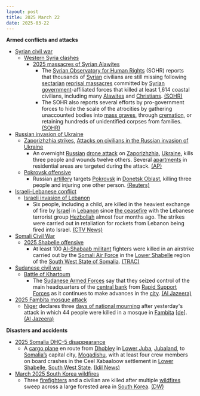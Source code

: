 ```yaml
---
layout: post
title: 2025 March 22
date: 2025-03-22
---
```



**Armed conflicts and attacks**

* [Syrian civil war](https://en.wikipedia.org/wiki/Syrian_civil_war "Syrian civil war")
  + [Western Syria clashes](https://en.wikipedia.org/wiki/Western_Syria_clashes_%28December_2024%E2%80%93present%29 "Western Syria clashes (December 2024–present)")
    - [2025 massacres of Syrian Alawites](https://en.wikipedia.org/wiki/2025_massacres_of_Syrian_Alawites "2025 massacres of Syrian Alawites")
      * The [Syrian Observatory for Human Rights](https://en.wikipedia.org/wiki/Syrian_Observatory_for_Human_Rights "Syrian Observatory for Human Rights") (SOHR) reports that thousands of [Syrian](https://en.wikipedia.org/wiki/Syrians "Syrians") civilians are still missing following [sectarian](https://en.wikipedia.org/wiki/Sectarianism_and_minorities_in_the_Syrian_civil_war "Sectarianism and minorities in the Syrian civil war") [reprisal massacres](https://en.wikipedia.org/wiki/Extrajudicial_killing "Extrajudicial killing") committed by [Syrian government](https://en.wikipedia.org/wiki/Government_of_Syria "Government of Syria")-affiliated forces that killed at least 1,614 coastal civilians, including many [Alawites](https://en.wikipedia.org/wiki/Alawites "Alawites") and [Christians](https://en.wikipedia.org/wiki/Christianity_in_Syria "Christianity in Syria"). [(SOHR)](https://www.syriahr.com/%D8%A2%D9%84%D8%A7%D9%81-%D8%A7%D9%84%D9%85%D9%81%D9%82%D9%88%D8%AF%D9%8A%D9%86-%D9%88%D9%85%D8%A6%D8%A7%D8%AA-%D8%A7%D9%84%D8%AC%D8%AB%D8%AB-%D8%A7%D9%84%D9%85%D8%AC%D9%87%D9%88%D9%84%D8%A9-%D9%85/754056/)
      * The SOHR also reports several efforts by pro-government forces to hide the scale of the atrocities by gathering unaccounted bodies into [mass graves](https://en.wikipedia.org/wiki/Mass_graves_in_Syria "Mass graves in Syria"), through [cremation](https://en.wikipedia.org/wiki/Cremation "Cremation"), or retaining hundreds of unidentified corpses from families. [(SOHR)](https://www.syriahr.com/%D8%A2%D9%84%D8%A7%D9%81-%D8%A7%D9%84%D9%85%D9%81%D9%82%D9%88%D8%AF%D9%8A%D9%86-%D9%88%D9%85%D8%A6%D8%A7%D8%AA-%D8%A7%D9%84%D8%AC%D8%AB%D8%AB-%D8%A7%D9%84%D9%85%D8%AC%D9%87%D9%88%D9%84%D8%A9-%D9%85/754056/)
* [Russian invasion of Ukraine](https://en.wikipedia.org/wiki/Russian_invasion_of_Ukraine "Russian invasion of Ukraine")
  + [Zaporizhzhia strikes](https://en.wikipedia.org/wiki/Zaporizhzhia_strikes_%282022%E2%80%93present%29 "Zaporizhzhia strikes (2022–present)"), [Attacks on civilians in the Russian invasion of Ukraine](https://en.wikipedia.org/wiki/Attacks_on_civilians_in_the_Russian_invasion_of_Ukraine "Attacks on civilians in the Russian invasion of Ukraine")
    - An overnight [Russian](https://en.wikipedia.org/wiki/Russian_Armed_Forces "Russian Armed Forces") [drone attack](https://en.wikipedia.org/wiki/Drone_attack "Drone attack") on [Zaporizhzhia](https://en.wikipedia.org/wiki/Zaporizhzhia "Zaporizhzhia"), [Ukraine](https://en.wikipedia.org/wiki/Ukraine "Ukraine"), kills three people and wounds twelve others. Several [apartments](https://en.wikipedia.org/wiki/Apartment "Apartment") in residential areas are targeted during the attack. [(AP)](https://apnews.com/article/russia-ukraine-war-ceasefire-drones-zaporizhzhia-84dab972755f90ad7592a2a13758ed9c)
  + [Pokrovsk offensive](https://en.wikipedia.org/wiki/Pokrovsk_offensive "Pokrovsk offensive")
    - Russian [artillery](https://en.wikipedia.org/wiki/Artillery "Artillery") targets [Pokrovsk](https://en.wikipedia.org/wiki/Pokrovsk "Pokrovsk") in [Donetsk Oblast](https://en.wikipedia.org/wiki/Donetsk_Oblast "Donetsk Oblast"), killing three people and injuring one other person. [(Reuters)](https://www.reuters.com/world/europe/russian-shelling-kills-three-pokrovsk-ukraines-east-governor-says-2025-03-22/)
* [Israeli–Lebanese conflict](https://en.wikipedia.org/wiki/Israeli%E2%80%93Lebanese_conflict "Israeli–Lebanese conflict")
  + [Israeli invasion of Lebanon](https://en.wikipedia.org/wiki/Israeli_invasion_of_Lebanon_%282024%E2%80%93present%29 "Israeli invasion of Lebanon (2024–present)")
    - Six people, including a child, are killed in the heaviest exchange of fire by [Israel](https://en.wikipedia.org/wiki/Israel "Israel") in [Lebanon](https://en.wikipedia.org/wiki/Lebanon "Lebanon") since [the ceasefire](https://en.wikipedia.org/wiki/2024_Israel%E2%80%93Lebanon_ceasefire_agreement "2024 Israel–Lebanon ceasefire agreement") with the Lebanese terrorist group [Hezbollah](https://en.wikipedia.org/wiki/Hezbollah "Hezbollah") almost four months ago. The strikes were carried out in retaliation for rockets from Lebanon being fired into Israel. [(CTV News)](https://www.ctvnews.ca/world/israel-hamas-war/article/israel-fires-on-lebanon-in-response-to-rockets-fired-at-israeli-targets/)
* [Somali Civil War](https://en.wikipedia.org/wiki/Somali_Civil_War_%282009%E2%80%93present%29 "Somali Civil War (2009–present)")
  + [2025 Shabelle offensive](https://en.wikipedia.org/wiki/2025_Shabelle_offensive "2025 Shabelle offensive")
    - At least 100 [Al-Shabaab militant](https://en.wikipedia.org/wiki/Al-Shabaab_militant "Al-Shabaab militant") fighters were killed in an airstrike carried out by the [Somali Air Force](https://en.wikipedia.org/wiki/Somali_Air_Force "Somali Air Force") in the [Lower Shabelle](https://en.wikipedia.org/wiki/Lower_Shabelle "Lower Shabelle") region of the [South West State of Somalia](https://en.wikipedia.org/wiki/South_West_State_of_Somalia "South West State of Somalia"). [(TRAC)](https://trackingterrorism.org/chatter/somali-air-force-conducts-airstrike-in-lower-shabelle-somalia/)
* [Sudanese civil war](https://en.wikipedia.org/wiki/Sudanese_civil_war_%282023%E2%80%93present%29 "Sudanese civil war (2023–present)")
  + [Battle of Khartoum](https://en.wikipedia.org/wiki/Battle_of_Khartoum_%282023%E2%80%93present%29 "Battle of Khartoum (2023–present)")
    - The [Sudanese Armed Forces](https://en.wikipedia.org/wiki/Sudanese_Armed_Forces "Sudanese Armed Forces") say that they seized control of the main headquarters of the [central bank](https://en.wikipedia.org/wiki/Central_Bank_of_Sudan "Central Bank of Sudan") from [Rapid Support Forces](https://en.wikipedia.org/wiki/Rapid_Support_Forces "Rapid Support Forces") as it continues to make advances in the [city](https://en.wikipedia.org/wiki/Khartoum "Khartoum"). [(Al Jazeera)](https://www.aljazeera.com/news/2025/3/22/sudans-army-seizes-control-of-central-bank-amid-steady-gains-in-khartoum)
* [2025 Fambita mosque attack](https://en.wikipedia.org/wiki/2025_Fambita_mosque_attack "2025 Fambita mosque attack")
  + [Niger](https://en.wikipedia.org/wiki/Niger "Niger") declares three [days of national mourning](https://en.wikipedia.org/wiki/List_of_national_days_of_mourning_%282020%E2%80%93present%29#2025 "List of national days of mourning (2020–present)") after yesterday's attack in which 44 people were killed in a mosque in [Fambita](/w/index.php?title=Fambita&action=edit&redlink=1 "Fambita (page does not exist)") [[de](https://de.wikipedia.org/wiki/Fambita "de:Fambita")]. [(Al Jazeera)](https://www.aljazeera.com/news/2025/3/22/niger-declares-three-days-of-mourning-after-mosque-attack-leaves-44-dead)

**Disasters and accidents**

* [2025 Somalia DHC-5 disappearance](https://en.wikipedia.org/wiki/2025_Somalia_DHC-5_disappearance "2025 Somalia DHC-5 disappearance")
  + A [cargo plane](https://en.wikipedia.org/wiki/Cargo_plane "Cargo plane") en route from [Dhobley](https://en.wikipedia.org/wiki/Dhobley_%28Lower_Juba_Region%29 "Dhobley (Lower Juba Region)") in [Lower Juba](https://en.wikipedia.org/wiki/Lower_Juba "Lower Juba"), [Jubaland](https://en.wikipedia.org/wiki/Jubaland "Jubaland"), to [Somalia’s](https://en.wikipedia.org/wiki/Somalia "Somalia") capital city, [Mogadishu](https://en.wikipedia.org/wiki/Mogadishu "Mogadishu"), with at least four crew members on board crashes in the Ceel Xabaaloow settlement in [Lower Shabelle](https://en.wikipedia.org/wiki/Lower_Shabelle "Lower Shabelle"), [South West State](https://en.wikipedia.org/wiki/South_West_State_of_Somalia "South West State of Somalia"). [(Idil News)](https://www.idilnews.com/cargo-plane-crashes-ceel-xabaaloow-in-lower-shabelle-emergency-team-responds/)
* [March 2025 South Korea wildfires](https://en.wikipedia.org/wiki/March_2025_South_Korea_wildfires "March 2025 South Korea wildfires")
  + Three [firefighters](https://en.wikipedia.org/wiki/Firefighter "Firefighter") and a civilian are killed after multiple [wildfires](https://en.wikipedia.org/wiki/Wildfire "Wildfire") sweep across a large forested area in [South Korea](https://en.wikipedia.org/wiki/South_Korea "South Korea"). [(DW)](https://www.dw.com/en/wildfires-in-south-korea-turn-deadly-prompt-evacuations/a-72005968)

